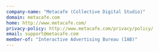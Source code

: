 ```yaml
---
company-name: "Metacafe (Collective Digital Studio)"
domain: metacafe.com
home: http://www.metacafe.com/
privacy-policy: http://www.metacafe.com/privacy/policy/
email: support@metacafe.com
member-of: "Interactive Advertising Bureau (IAB)"
---
```




